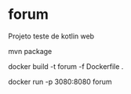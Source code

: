 # forum
Projeto teste de kotlin web

mvn package

docker build -t forum -f Dockerfile .

docker run -p 3080:8080 forum
